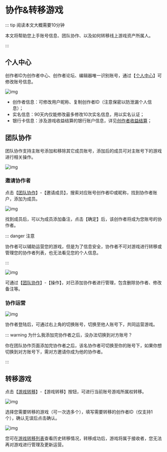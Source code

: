 # 协作&转移游戏

::: tip 阅读本文大概需要10分钟

本文将帮助您上手账号信息、团队协作、以及如何转移线上游戏资产所属人。

::: 

## 个人中心

创作者ID为创作者中心、创作者论坛、编辑器唯一识别账号，通过【[个人中心](https://portal.ark.online/#/admin/person-center)】可修改账号信息。

![img](https://arkimg.ark.online/1684028341037-205.webp)

- 创作者信息：可修改用户昵称、复制创作者ID（注意保密以防泄漏个人信息）；
- 实名信息：90天内仅能修改最多修改10次实名信息，用以实名认证；
- 银行卡信息：涉及游戏收益结算的银行账户信息，详见[创作者收益结算](https://docs.ark.online/CreatorPortal/Monetization.html)；

## 团队协作

团队协作支持主账号添加和移除其它成员账号，添加后的成员可对主账号下的游戏进行相关操作。

![img](https://arkimg.ark.online/1684028341037-206.webp)

### 邀请协作者

点击【[团队协作](https://portal.ark.online/#/admin/child-account)】-【邀请成员】，搜索对应账号创作者ID或昵称，找到协作者账户，添加为成员。

![img](https://arkimg.ark.online/1684028341037-207.webp)

找到成员后，可以为成员添加备注，点击【确定】后，该创作者将成为您账号的协作者。

::: danger 注意

协作者可以辅助运营您的游戏，但是为了信息安全，协作者不可对游戏进行转移或管理您的协作者列表，也无法看见您的个人信息。

:::

![img](https://arkimg.ark.online/1684028341038-208.webp)

可通过【[团队协作](https://portal.ark.online/#/admin/child-account)】-【操作】，对已添加协作者进行管理，包含删除协作者、修改备注等。

### 协作运营

![img](https://arkimg.ark.online/1684028341038-209.webp)

协作者登陆后，可通过右上角的切换账号，切换至他人账号下，共同运营游戏。

::: warning 为什么我添加完协作者之后，没办法切换到对方账号？

你在团队协作页面添加完协作者之后，该名协作者可切换至你的账号下，如果你想切换到对方账号下，需对方邀请你成为他的协作者。

:::

## 转移游戏

点击【[游戏转移](https://portal.ark.online/#/admin/game-transfer-list)】-【游戏转移】按钮，可进行当前账号游戏所属权转移。

![img](https://arkimg.ark.online/1684028341038-210.webp)

选择您需要转移的游戏（可一次选多个），填写需要转移的创作者ID（仅支持1个），确认无误后点击确认。

![img](https://arkimg.ark.online/1684028341038-211.webp)

您可在[游戏转移列表](https://portal.ark.online/#/admin/game-transfer-list)查看历史转移情况，转移成功后，游戏将属于接收者，您无法再对游戏进行管理及更新运营。
